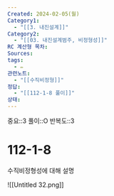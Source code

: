 ```yaml
---
Created: 2024-02-05(월)
Category1:
  - "[[3. 내진설계]]"
Category2:
  - "[[03. 내진설계범주, 비정형성]]"
RC 계산형 목차: 
Sources: 
tags:
  - ✏️
관련노트:
  - "[[수직비정형]]"
정답:
  - "[[112-1-8 풀이]]"
상태:
---
```

중요::3
풀이::O
반복도::3

# 112-1-8


수직비정형성에 대해 설명


![[Untitled 32.png]]